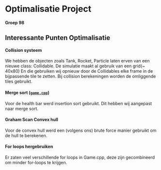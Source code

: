 # Optimalisatie Project
#### Groep 98


## Interessante Punten Optimalisatie

#### Collision systeem
We hebben de objecten zoals Tank, Rocket, Particle laten erven van een nieuwe class: Collidable.
De simulatie maakt al gebruik van een grid(~ 40x80) En die gebruiken wij opnieuw door de Collidables elke frame in de bijpassende tile te zetten.
Bij collision berekeningen worden de omliggende tiles gebruikt.

#### Merge sort ([`game.cpp`](./game.cpp#L383))
Voor de health bar werd insertion sort gebruikt. Dit hebben wij aangepast naar merge sort.

#### Graham Scan Convex hull
Voor de convex hull werd een (volgens ons) brute force manier gebruikt om de hull te berekenen.

#### For loops hergebruiken
Er zaten veel verschillende for loops in Game.cpp, deze zijn gecombineerd om minder for-loops te krijgen.

